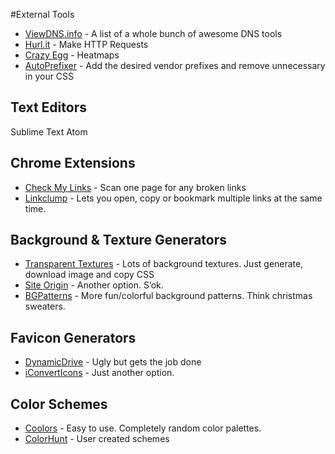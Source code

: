#External Tools

- [ViewDNS.info](http://viewdns.info/) - A list of a whole bunch of awesome DNS tools
- [Hurl.it](https://www.hurl.it/) - Make HTTP Requests
- [Crazy Egg](http://www.crazyegg.com/v2/snapshots) - Heatmaps
- [AutoPrefixer](https://autoprefixer.github.io/) - Add the desired vendor prefixes and remove unnecessary in your CSS



## Text Editors

Sublime Text 
Atom 

## Chrome Extensions 
- [Check My Links](https://chrome.google.com/webstore/detail/check-my-links/ojkcdipcgfaekbeaelaapakgnjflfglf) - Scan one page for any broken links
- [Linkclump](https://chrome.google.com/webstore/detail/linkclump/lfpjkncokllnfokkgpkobnkbkmelfefj)  - Lets you open, copy or bookmark multiple links at the same time.


## Background & Texture Generators

- [Transparent Textures](http://www.transparenttextures.com/) - Lots of background textures. Just generate, download image and copy CSS 
- [Site Origin](http://bg.siteorigin.com/) - Another option. S’ok.
- [BGPatterns](http://bgpatterns.com/) - More fun/colorful background patterns. Think christmas sweaters. 


## Favicon Generators

-  [DynamicDrive](http://tools.dynamicdrive.com/favicon/) - Ugly but gets the job done
-  [iConvertIcons](https://iconverticons.com/online/) - Just another option. 


## Color Schemes

-  [Coolors](https://coolors.co/app/) - Easy to use. Completely random color palettes.
-  [ColorHunt](http://colorhunt.co/) - User created schemes
